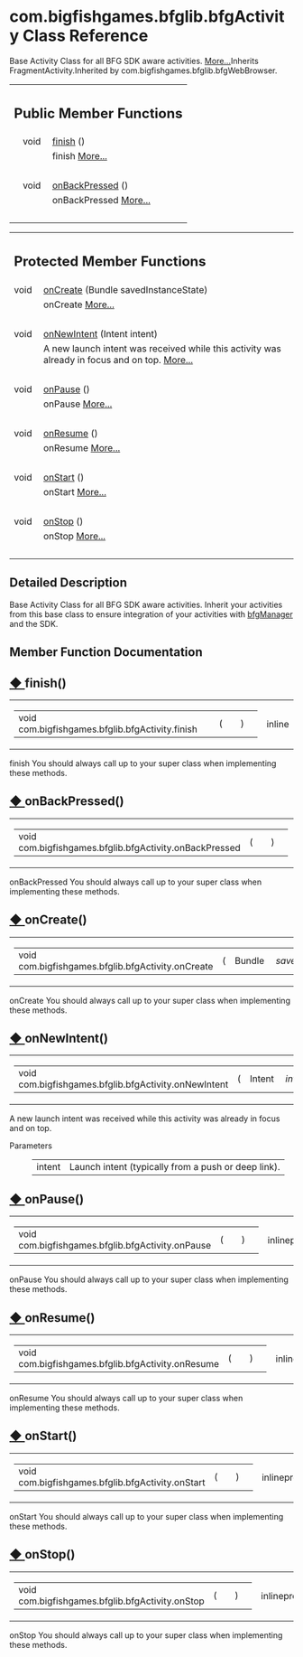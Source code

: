 # com.bigfishgames.bfglib.bfgActivity Class Reference

<div class="contents">Base Activity Class for all BFG SDK aware activities.    <a href="classcom_1_1bigfishgames_1_1bfglib_1_1bfg_activity.html#details">More...</a>Inherits FragmentActivity.Inherited by com.bigfishgames.bfglib.bfgWebBrowser.<table class="memberdecls"><tr class="heading"><td colspan="2"><h2 class="groupheader"><a id="pub-methods" name="pub-methods"></a> Public Member Functions</h2></td></tr><tr class="memitem:aa8871e539ff6085fa93dff02d66206ec"><td class="memItemLeft" align="right" valign="top">void&#160;</td><td class="memItemRight" valign="bottom"><a class="el" href="classcom_1_1bigfishgames_1_1bfglib_1_1bfg_activity.html#aa8871e539ff6085fa93dff02d66206ec">finish</a> ()</td></tr><tr class="memdesc:aa8871e539ff6085fa93dff02d66206ec"><td class="mdescLeft">&#160;</td><td class="mdescRight">finish  <a href="classcom_1_1bigfishgames_1_1bfglib_1_1bfg_activity.html#aa8871e539ff6085fa93dff02d66206ec">More...</a><br /></td></tr><tr class="separator:aa8871e539ff6085fa93dff02d66206ec"><td class="memSeparator" colspan="2">&#160;</td></tr><tr class="memitem:a1782186e71aec468bcedf90e4016294e"><td class="memItemLeft" align="right" valign="top">void&#160;</td><td class="memItemRight" valign="bottom"><a class="el" href="classcom_1_1bigfishgames_1_1bfglib_1_1bfg_activity.html#a1782186e71aec468bcedf90e4016294e">onBackPressed</a> ()</td></tr><tr class="memdesc:a1782186e71aec468bcedf90e4016294e"><td class="mdescLeft">&#160;</td><td class="mdescRight">onBackPressed  <a href="classcom_1_1bigfishgames_1_1bfglib_1_1bfg_activity.html#a1782186e71aec468bcedf90e4016294e">More...</a><br /></td></tr><tr class="separator:a1782186e71aec468bcedf90e4016294e"><td class="memSeparator" colspan="2">&#160;</td></tr></table><table class="memberdecls"><tr class="heading"><td colspan="2"><h2 class="groupheader"><a id="pro-methods" name="pro-methods"></a> Protected Member Functions</h2></td></tr><tr class="memitem:a197552e585f36dc7f5a5a6d564246478"><td class="memItemLeft" align="right" valign="top">void&#160;</td><td class="memItemRight" valign="bottom"><a class="el" href="classcom_1_1bigfishgames_1_1bfglib_1_1bfg_activity.html#a197552e585f36dc7f5a5a6d564246478">onCreate</a> (Bundle savedInstanceState)</td></tr><tr class="memdesc:a197552e585f36dc7f5a5a6d564246478"><td class="mdescLeft">&#160;</td><td class="mdescRight">onCreate  <a href="classcom_1_1bigfishgames_1_1bfglib_1_1bfg_activity.html#a197552e585f36dc7f5a5a6d564246478">More...</a><br /></td></tr><tr class="separator:a197552e585f36dc7f5a5a6d564246478"><td class="memSeparator" colspan="2">&#160;</td></tr><tr class="memitem:a7febeaeb1ed8be65df35b74ff6c5b3e8"><td class="memItemLeft" align="right" valign="top">void&#160;</td><td class="memItemRight" valign="bottom"><a class="el" href="classcom_1_1bigfishgames_1_1bfglib_1_1bfg_activity.html#a7febeaeb1ed8be65df35b74ff6c5b3e8">onNewIntent</a> (Intent intent)</td></tr><tr class="memdesc:a7febeaeb1ed8be65df35b74ff6c5b3e8"><td class="mdescLeft">&#160;</td><td class="mdescRight">A new launch intent was received while this activity was already in focus and on top.  <a href="classcom_1_1bigfishgames_1_1bfglib_1_1bfg_activity.html#a7febeaeb1ed8be65df35b74ff6c5b3e8">More...</a><br /></td></tr><tr class="separator:a7febeaeb1ed8be65df35b74ff6c5b3e8"><td class="memSeparator" colspan="2">&#160;</td></tr><tr class="memitem:a4a44d468f03a57e1acb68d819507c98e"><td class="memItemLeft" align="right" valign="top">void&#160;</td><td class="memItemRight" valign="bottom"><a class="el" href="classcom_1_1bigfishgames_1_1bfglib_1_1bfg_activity.html#a4a44d468f03a57e1acb68d819507c98e">onPause</a> ()</td></tr><tr class="memdesc:a4a44d468f03a57e1acb68d819507c98e"><td class="mdescLeft">&#160;</td><td class="mdescRight">onPause  <a href="classcom_1_1bigfishgames_1_1bfglib_1_1bfg_activity.html#a4a44d468f03a57e1acb68d819507c98e">More...</a><br /></td></tr><tr class="separator:a4a44d468f03a57e1acb68d819507c98e"><td class="memSeparator" colspan="2">&#160;</td></tr><tr class="memitem:ab17690e6e1314977d2140aa2064428b1"><td class="memItemLeft" align="right" valign="top">void&#160;</td><td class="memItemRight" valign="bottom"><a class="el" href="classcom_1_1bigfishgames_1_1bfglib_1_1bfg_activity.html#ab17690e6e1314977d2140aa2064428b1">onResume</a> ()</td></tr><tr class="memdesc:ab17690e6e1314977d2140aa2064428b1"><td class="mdescLeft">&#160;</td><td class="mdescRight">onResume  <a href="classcom_1_1bigfishgames_1_1bfglib_1_1bfg_activity.html#ab17690e6e1314977d2140aa2064428b1">More...</a><br /></td></tr><tr class="separator:ab17690e6e1314977d2140aa2064428b1"><td class="memSeparator" colspan="2">&#160;</td></tr><tr class="memitem:a47cba5903ebb377dcbd0efb47a60befb"><td class="memItemLeft" align="right" valign="top">void&#160;</td><td class="memItemRight" valign="bottom"><a class="el" href="classcom_1_1bigfishgames_1_1bfglib_1_1bfg_activity.html#a47cba5903ebb377dcbd0efb47a60befb">onStart</a> ()</td></tr><tr class="memdesc:a47cba5903ebb377dcbd0efb47a60befb"><td class="mdescLeft">&#160;</td><td class="mdescRight">onStart  <a href="classcom_1_1bigfishgames_1_1bfglib_1_1bfg_activity.html#a47cba5903ebb377dcbd0efb47a60befb">More...</a><br /></td></tr><tr class="separator:a47cba5903ebb377dcbd0efb47a60befb"><td class="memSeparator" colspan="2">&#160;</td></tr><tr class="memitem:a9da2883e7d213fcf93332abe24b5914e"><td class="memItemLeft" align="right" valign="top">void&#160;</td><td class="memItemRight" valign="bottom"><a class="el" href="classcom_1_1bigfishgames_1_1bfglib_1_1bfg_activity.html#a9da2883e7d213fcf93332abe24b5914e">onStop</a> ()</td></tr><tr class="memdesc:a9da2883e7d213fcf93332abe24b5914e"><td class="mdescLeft">&#160;</td><td class="mdescRight">onStop  <a href="classcom_1_1bigfishgames_1_1bfglib_1_1bfg_activity.html#a9da2883e7d213fcf93332abe24b5914e">More...</a><br /></td></tr><tr class="separator:a9da2883e7d213fcf93332abe24b5914e"><td class="memSeparator" colspan="2">&#160;</td></tr></table><a name="details" id="details"></a><h2 class="groupheader">Detailed Description</h2><div class="textblock">Base Activity Class for all BFG SDK aware activities. Inherit your activities from this base class to ensure integration of your activities with <a class="el" href="classcom_1_1bigfishgames_1_1bfglib_1_1bfg_manager.html" title="Initialize the Big Fish SDK.">bfgManager</a> and the SDK. </div><h2 class="groupheader">Member Function Documentation</h2><a id="aa8871e539ff6085fa93dff02d66206ec" name="aa8871e539ff6085fa93dff02d66206ec"></a><h2 class="memtitle"><span class="permalink"><a href="#aa8871e539ff6085fa93dff02d66206ec">&#9670;&nbsp;</a></span>finish()</h2><div class="memitem"><div class="memproto"><table class="mlabels"><tr><td class="mlabels-left"><table class="memname"><tr><td class="memname">void com.bigfishgames.bfglib.bfgActivity.finish </td><td>(</td><td class="paramname"></td><td>)</td><td></td></tr></table></td><td class="mlabels-right"><span class="mlabels"><span class="mlabel">inline</span></span></td></tr></table></div><div class="memdoc">finish You should always call up to your super class when implementing these methods. </div></div><a id="a1782186e71aec468bcedf90e4016294e" name="a1782186e71aec468bcedf90e4016294e"></a><h2 class="memtitle"><span class="permalink"><a href="#a1782186e71aec468bcedf90e4016294e">&#9670;&nbsp;</a></span>onBackPressed()</h2><div class="memitem"><div class="memproto"><table class="mlabels"><tr><td class="mlabels-left"><table class="memname"><tr><td class="memname">void com.bigfishgames.bfglib.bfgActivity.onBackPressed </td><td>(</td><td class="paramname"></td><td>)</td><td></td></tr></table></td><td class="mlabels-right"><span class="mlabels"><span class="mlabel">inline</span></span></td></tr></table></div><div class="memdoc">onBackPressed You should always call up to your super class when implementing these methods. </div></div><a id="a197552e585f36dc7f5a5a6d564246478" name="a197552e585f36dc7f5a5a6d564246478"></a><h2 class="memtitle"><span class="permalink"><a href="#a197552e585f36dc7f5a5a6d564246478">&#9670;&nbsp;</a></span>onCreate()</h2><div class="memitem"><div class="memproto"><table class="mlabels"><tr><td class="mlabels-left"><table class="memname"><tr><td class="memname">void com.bigfishgames.bfglib.bfgActivity.onCreate </td><td>(</td><td class="paramtype">Bundle&#160;</td><td class="paramname"><em>savedInstanceState</em></td><td>)</td><td></td></tr></table></td><td class="mlabels-right"><span class="mlabels"><span class="mlabel">inline</span><span class="mlabel">protected</span></span></td></tr></table></div><div class="memdoc">onCreate You should always call up to your super class when implementing these methods. </div></div><a id="a7febeaeb1ed8be65df35b74ff6c5b3e8" name="a7febeaeb1ed8be65df35b74ff6c5b3e8"></a><h2 class="memtitle"><span class="permalink"><a href="#a7febeaeb1ed8be65df35b74ff6c5b3e8">&#9670;&nbsp;</a></span>onNewIntent()</h2><div class="memitem"><div class="memproto"><table class="mlabels"><tr><td class="mlabels-left"><table class="memname"><tr><td class="memname">void com.bigfishgames.bfglib.bfgActivity.onNewIntent </td><td>(</td><td class="paramtype">Intent&#160;</td><td class="paramname"><em>intent</em></td><td>)</td><td></td></tr></table></td><td class="mlabels-right"><span class="mlabels"><span class="mlabel">inline</span><span class="mlabel">protected</span></span></td></tr></table></div><div class="memdoc">A new launch intent was received while this activity was already in focus and on top. <dl class="params"><dt>Parameters</dt><dd><table class="params"><tr><td class="paramname">intent</td><td>Launch intent (typically from a push or deep link). </td></tr></table></dd></dl></div></div><a id="a4a44d468f03a57e1acb68d819507c98e" name="a4a44d468f03a57e1acb68d819507c98e"></a><h2 class="memtitle"><span class="permalink"><a href="#a4a44d468f03a57e1acb68d819507c98e">&#9670;&nbsp;</a></span>onPause()</h2><div class="memitem"><div class="memproto"><table class="mlabels"><tr><td class="mlabels-left"><table class="memname"><tr><td class="memname">void com.bigfishgames.bfglib.bfgActivity.onPause </td><td>(</td><td class="paramname"></td><td>)</td><td></td></tr></table></td><td class="mlabels-right"><span class="mlabels"><span class="mlabel">inline</span><span class="mlabel">protected</span></span></td></tr></table></div><div class="memdoc">onPause You should always call up to your super class when implementing these methods. </div></div><a id="ab17690e6e1314977d2140aa2064428b1" name="ab17690e6e1314977d2140aa2064428b1"></a><h2 class="memtitle"><span class="permalink"><a href="#ab17690e6e1314977d2140aa2064428b1">&#9670;&nbsp;</a></span>onResume()</h2><div class="memitem"><div class="memproto"><table class="mlabels"><tr><td class="mlabels-left"><table class="memname"><tr><td class="memname">void com.bigfishgames.bfglib.bfgActivity.onResume </td><td>(</td><td class="paramname"></td><td>)</td><td></td></tr></table></td><td class="mlabels-right"><span class="mlabels"><span class="mlabel">inline</span><span class="mlabel">protected</span></span></td></tr></table></div><div class="memdoc">onResume You should always call up to your super class when implementing these methods. </div></div><a id="a47cba5903ebb377dcbd0efb47a60befb" name="a47cba5903ebb377dcbd0efb47a60befb"></a><h2 class="memtitle"><span class="permalink"><a href="#a47cba5903ebb377dcbd0efb47a60befb">&#9670;&nbsp;</a></span>onStart()</h2><div class="memitem"><div class="memproto"><table class="mlabels"><tr><td class="mlabels-left"><table class="memname"><tr><td class="memname">void com.bigfishgames.bfglib.bfgActivity.onStart </td><td>(</td><td class="paramname"></td><td>)</td><td></td></tr></table></td><td class="mlabels-right"><span class="mlabels"><span class="mlabel">inline</span><span class="mlabel">protected</span></span></td></tr></table></div><div class="memdoc">onStart You should always call up to your super class when implementing these methods. </div></div><a id="a9da2883e7d213fcf93332abe24b5914e" name="a9da2883e7d213fcf93332abe24b5914e"></a><h2 class="memtitle"><span class="permalink"><a href="#a9da2883e7d213fcf93332abe24b5914e">&#9670;&nbsp;</a></span>onStop()</h2><div class="memitem"><div class="memproto"><table class="mlabels"><tr><td class="mlabels-left"><table class="memname"><tr><td class="memname">void com.bigfishgames.bfglib.bfgActivity.onStop </td><td>(</td><td class="paramname"></td><td>)</td><td></td></tr></table></td><td class="mlabels-right"><span class="mlabels"><span class="mlabel">inline</span><span class="mlabel">protected</span></span></td></tr></table></div><div class="memdoc">onStop You should always call up to your super class when implementing these methods. </div></div></div> 
